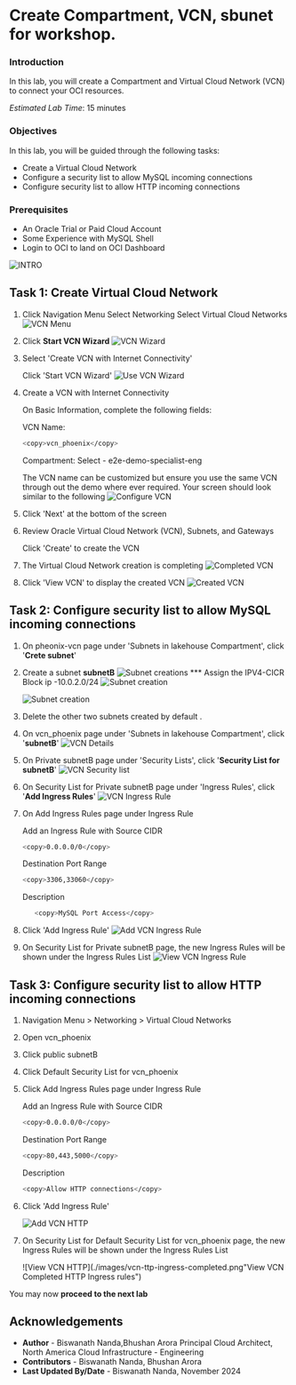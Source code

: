 # Create Compartment, VCN, sbunet for workshop.

### Introduction

In this lab, you will create a Compartment and  Virtual Cloud Network (VCN) to connect your OCI resources. 

_Estimated Lab Time_: 15 minutes

### Objectives

In this lab, you will be guided through the following tasks:

- Create a Virtual Cloud Network
- Configure a security list to allow MySQL incoming connections
- Configure security list to allow HTTP incoming connections


### Prerequisites

- An Oracle Trial or Paid Cloud Account
- Some Experience with MySQL Shell
- Login to OCI to land on OCI Dashboard

![INTRO](./images/oci-dashboard.png "land on oci dashboard")


## Task 1: Create Virtual Cloud Network

1. Click Navigation Menu
    Select Networking
    Select Virtual Cloud Networks
    ![VCN Menu](./images/menuvcn.png "show vcn menu")

2. Click **Start VCN Wizard**
    ![VCN Wizard](./images/networking-main.png "show networking main dialog")

3. Select 'Create VCN with Internet Connectivity'

    Click 'Start VCN Wizard'
    ![Use VCN Wizard](./images/vcn-wizard-start.png "start vcn wizard")

4. Create a VCN with Internet Connectivity

    On Basic Information, complete the following fields:

    VCN Name:

    ```bash
    <copy>vcn_phoenix</copy>
    ```

    Compartment: Select - e2e-demo-specialist-eng 
    
    The VCN name can be customized but ensure you use the same VCN through out the demo where ever required.
    Your screen should look similar to the following
        ![Configure VCN](./images/vcn-internet-connect-config.png "Configured VCN internet connection ")

5. Click 'Next' at the bottom of the screen

6. Review Oracle Virtual Cloud Network (VCN), Subnets, and Gateways

    Click 'Create' to create the VCN

7. The Virtual Cloud Network creation is completing
    ![Completed VCN](./images/vcn-wizard-review.png "Review complete vcn wizard work")

8. Click 'View VCN' to display the created VCN
    ![Created VCN](./images/wizard-view-vcn.png "display the created")

## Task 2: Configure security list to allow MySQL incoming connections

1. On pheonix-vcn page under 'Subnets in lakehouse Compartment', click  '**Crete subnet**'

2. Create a subnet **subnetB**
     ![Subnet creations](./images/subnet-create-a.png "Subnet creation")
     *** Assign the IPV4-CICR Block ip -10.0.2.0/24
     ![Subnet creation](./images/subnet-create-b.png "Subnet creation")

     ![Subnet creation](./images/subnetcreate-c.png "Subnet creation")
3. Delete the other two subnets created by default .

4. On vcn_phoenix page under 'Subnets in lakehouse Compartment', click  '**subnetB**'
     ![VCN Details](./images/vcn-details.png "Show VCN Details")

5. On Private subnetB page under 'Security Lists',  click  '**Security List for subnetB**'
    ![VCN Security list](./images/vcn-security-list.png "Show Security Lists")

6. On Security List for Private subnetB page under 'Ingress Rules', click '**Add Ingress Rules**'
    ![VCN Ingress Rule](./images/vcn-mysql-ingress.png "Prepar for add Add Ingress Rules")

7. On Add Ingress Rules page under Ingress Rule

    Add an Ingress Rule with Source CIDR

    ```bash
    <copy>0.0.0.0/0</copy>
    ```

    Destination Port Range

    ```bash
    <copy>3306,33060</copy>
    ```

    Description

    ```bash
       <copy>MySQL Port Access</copy>
    ```

8. Click 'Add Ingress Rule'
    ![Add VCN Ingress Rule](./images/vcn-mysql-add-ingress.png "Save  MySQL Ingress Rule  entries")

9. On Security List for Private subnetB page, the new Ingress Rules will be shown under the Ingress Rules List
    ![View VCN Ingress Rule](./images/vcn-mysql-ingress-completed.png "view  MySQL Ingress Rules")

## Task 3: Configure security list to allow HTTP incoming connections

1. Navigation Menu > Networking > Virtual Cloud Networks

2. Open vcn_phoenix

3. Click  public subnetB

4. Click Default Security List for vcn_phoenix

5. Click Add Ingress Rules page under Ingress Rule

    Add an Ingress Rule with Source CIDR

    ```bash
    <copy>0.0.0.0/0</copy>
    ```

    Destination Port Range

    ```bash
    <copy>80,443,5000</copy>
    ```

    Description

    ```bash
    <copy>Allow HTTP connections</copy>
    ```

6. Click 'Add Ingress Rule'

    ![Add VCN HTTP](./images/vcn-ttp-add-ingress.png "Add HTTP Ingress Rule")

7. On Security List for Default Security List for vcn_phoenix page, the new Ingress Rules will be shown under the Ingress Rules List

    ![View VCN HTTP](./images/vcn-ttp-ingress-completed.png"View VCN Completed HTTP Ingress rules")


You may now **proceed to the next lab**

## Acknowledgements

- **Author** - Biswanath Nanda,Bhushan Arora Principal Cloud Architect, North America Cloud Infrastructure - Engineering
- **Contributors** - Biswanath Nanda, Bhushan Arora 
- **Last Updated By/Date** - Biswanath Nanda, November 2024
